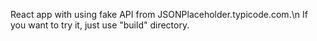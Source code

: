 React app with using fake API from JSONPlaceholder.typicode.com.\n
If you want to try it, just use "build" directory.
